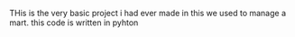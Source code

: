 THis is the very basic project i had ever made in this we used to manage a mart. this code is written in pyhton

